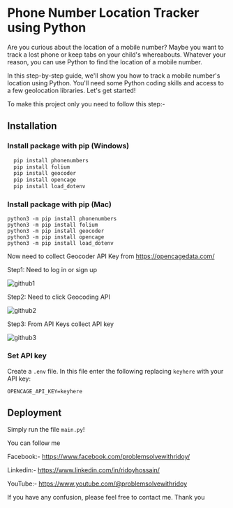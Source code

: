 
# Phone Number Location Tracker using Python 

Are you curious about the location of a mobile number? Maybe you want to track a lost phone or keep tabs on your child's whereabouts. Whatever your reason, you can use Python to find the location of a mobile number.

In this step-by-step guide, we'll show you how to track a mobile number's location using Python. You'll need some Python coding skills and access to a few geolocation libraries. Let's get started!

To make this project only you need to follow this step:-








## Installation

### Install package with pip (Windows)

```bash
  pip install phonenumbers
  pip install folium
  pip install geocoder
  pip install opencage
  pip install load_dotenv
```
### Install package with pip (Mac)
```
python3 -m pip install phonenumbers
python3 -m pip install folium
python3 -m pip install geocoder
python3 -m pip install opencage
python3 -m pip install load_dotenv
```

Now need to collect Geocoder API Key from https://opencagedata.com/

Step1: Need to log in or sign up

![github1](https://user-images.githubusercontent.com/123636419/215339770-3cc5ba46-d502-42b9-9f15-856718cf22d1.PNG)

Step2: Need to click Geocoding API

![github2](https://user-images.githubusercontent.com/123636419/215339775-89aef127-2390-4f8d-8ad6-1129789eabab.PNG)

Step3: From API Keys collect API key

![github3](https://user-images.githubusercontent.com/123636419/215339773-0171d38c-b9ad-490a-95d8-47366321048a.PNG)

### Set API key

Create a `.env` file. In this file enter the following replacing `keyhere` with your API key:
```
OPENCAGE_API_KEY=keyhere
```

## Deployment
Simply run the file `main.py`!


You can follow me

Facebook:- https://www.facebook.com/problemsolvewithridoy/

Linkedin:- https://www.linkedin.com/in/ridoyhossain/

YouTube:- https://www.youtube.com/@problemsolvewithridoy

If you have any confusion, please feel free to contact me. 
Thank you

